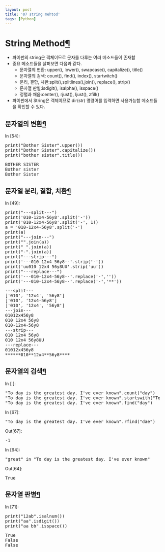 ```yaml
---
layout: post
title: '07 string mehtod'
tags: [Python]
---
```


<div class="cell border-box-sizing text_cell rendered">
<div class="prompt input_prompt">
</div>
<div class="inner_cell">
<div class="text_cell_render border-box-sizing rendered_html">
<h1 id="String-Method">String Method<a class="anchor-link" href="#String-Method">&#182;</a></h1><ul>
<li>파이썬의 string은 객체이므로 문자를 다루는 여러 메소드들이 존재함</li>
<li>중요 메소드들을 살펴보면 다음과 같다.<ul>
<li>문자열의 변환: upper(), lower(), swapcase(), capitalize(), title()</li>
<li>문자열의 검색: count(), find(), index(), startwitch()</li>
<li>분리, 결합, 치환:split(),splitlines(),join(), replace(), strip()</li>
<li>문자열 판별:isdigit(), isalpha(), isspace()</li>
<li>정렬과 채움:center(), rjust(), ljust(), zfill()</li>
</ul>
</li>
<li>파이썬에서 String은 객체이므로 dir(str) 명령어를 입력하면 사용가능함 메소드들을 확인할 수 있다.</li>
</ul>

</div>
</div>
</div>
<div class="cell border-box-sizing text_cell rendered">
<div class="prompt input_prompt">
</div>
<div class="inner_cell">
<div class="text_cell_render border-box-sizing rendered_html">
<h2 id="&#47928;&#51088;&#50676;&#51032;-&#48320;&#54872;">&#47928;&#51088;&#50676;&#51032; &#48320;&#54872;<a class="anchor-link" href="#&#47928;&#51088;&#50676;&#51032;-&#48320;&#54872;">&#182;</a></h2>
</div>
</div>
</div>
<div class="cell border-box-sizing code_cell rendered">
<div class="input">
<div class="prompt input_prompt">In&nbsp;[54]:</div>
<div class="inner_cell">
    <div class="input_area">
<div class=" highlight hl-ipython3"><pre><span></span><span class="nb">print</span><span class="p">(</span><span class="s2">&quot;Bother Sister&quot;</span><span class="o">.</span><span class="n">upper</span><span class="p">())</span>
<span class="nb">print</span><span class="p">(</span><span class="s2">&quot;Bother Sister&quot;</span><span class="o">.</span><span class="n">capitalize</span><span class="p">())</span>
<span class="nb">print</span><span class="p">(</span><span class="s2">&quot;bother sister&quot;</span><span class="o">.</span><span class="n">title</span><span class="p">())</span>
</pre></div>

</div>
</div>
</div>

<div class="output_wrapper">
<div class="output">


<div class="output_area">
<div class="prompt"></div>

<div class="output_subarea output_stream output_stdout output_text">
<pre>BOTHER SISTER
Bother sister
Bother Sister
</pre>
</div>
</div>

</div>
</div>

</div>
<div class="cell border-box-sizing text_cell rendered">
<div class="prompt input_prompt">
</div>
<div class="inner_cell">
<div class="text_cell_render border-box-sizing rendered_html">
<h2 id="&#47928;&#51088;&#50676;-&#48516;&#47532;,-&#44208;&#54633;,-&#52824;&#54872;">&#47928;&#51088;&#50676; &#48516;&#47532;, &#44208;&#54633;, &#52824;&#54872;<a class="anchor-link" href="#&#47928;&#51088;&#50676;-&#48516;&#47532;,-&#44208;&#54633;,-&#52824;&#54872;">&#182;</a></h2>
</div>
</div>
</div>
<div class="cell border-box-sizing code_cell rendered">
<div class="input">
<div class="prompt input_prompt">In&nbsp;[49]:</div>
<div class="inner_cell">
    <div class="input_area">
<div class=" highlight hl-ipython3"><pre><span></span><span class="nb">print</span><span class="p">(</span><span class="s2">&quot;---split---&quot;</span><span class="p">)</span>
<span class="nb">print</span><span class="p">(</span><span class="s1">&#39;010-12x4-56y8&#39;</span><span class="o">.</span><span class="n">split</span><span class="p">(</span><span class="s1">&#39;-&#39;</span><span class="p">))</span>
<span class="nb">print</span><span class="p">(</span><span class="s1">&#39;010-12x4-56y8&#39;</span><span class="o">.</span><span class="n">split</span><span class="p">(</span><span class="s1">&#39;-&#39;</span><span class="p">,</span> <span class="mi">1</span><span class="p">))</span>
<span class="n">a</span> <span class="o">=</span> <span class="s1">&#39;010-12x4-56y8&#39;</span><span class="o">.</span><span class="n">split</span><span class="p">(</span><span class="s1">&#39;-&#39;</span><span class="p">)</span>
<span class="nb">print</span><span class="p">(</span><span class="n">a</span><span class="p">)</span>
<span class="nb">print</span><span class="p">(</span><span class="s2">&quot;---join---&quot;</span><span class="p">)</span>
<span class="nb">print</span><span class="p">(</span><span class="s2">&quot;&quot;</span><span class="o">.</span><span class="n">join</span><span class="p">(</span><span class="n">a</span><span class="p">))</span>
<span class="nb">print</span><span class="p">(</span><span class="s2">&quot; &quot;</span><span class="o">.</span><span class="n">join</span><span class="p">(</span><span class="n">a</span><span class="p">))</span>
<span class="nb">print</span><span class="p">(</span><span class="s2">&quot;-&quot;</span><span class="o">.</span><span class="n">join</span><span class="p">(</span><span class="n">a</span><span class="p">))</span>
<span class="nb">print</span><span class="p">(</span><span class="s2">&quot;---strip---&quot;</span><span class="p">)</span>
<span class="nb">print</span><span class="p">(</span><span class="s1">&#39;---010 12x4 56y8--&#39;</span><span class="o">.</span><span class="n">strip</span><span class="p">(</span><span class="s1">&#39;-&#39;</span><span class="p">))</span>
<span class="nb">print</span><span class="p">(</span><span class="s1">&#39;uu010 12x4 56y8UU&#39;</span><span class="o">.</span><span class="n">strip</span><span class="p">(</span><span class="s1">&#39;uu&#39;</span><span class="p">))</span>
<span class="nb">print</span><span class="p">(</span><span class="s2">&quot;---replace---&quot;</span><span class="p">)</span>
<span class="nb">print</span><span class="p">(</span><span class="s1">&#39;---010-12x4-56y8--&#39;</span><span class="o">.</span><span class="n">replace</span><span class="p">(</span><span class="s1">&#39;-&#39;</span><span class="p">,</span><span class="s1">&#39;&#39;</span><span class="p">))</span>
<span class="nb">print</span><span class="p">(</span><span class="s1">&#39;---010-12x4-56y8--&#39;</span><span class="o">.</span><span class="n">replace</span><span class="p">(</span><span class="s1">&#39;-&#39;</span><span class="p">,</span><span class="s1">&#39;**&#39;</span><span class="p">))</span>
</pre></div>

</div>
</div>
</div>

<div class="output_wrapper">
<div class="output">


<div class="output_area">
<div class="prompt"></div>

<div class="output_subarea output_stream output_stdout output_text">
<pre>---split---
[&#39;010&#39;, &#39;12x4&#39;, &#39;56y8&#39;]
[&#39;010&#39;, &#39;12x4-56y8&#39;]
[&#39;010&#39;, &#39;12x4&#39;, &#39;56y8&#39;]
---join---
01012x456y8
010 12x4 56y8
010-12x4-56y8
---strip---
010 12x4 56y8
010 12x4 56y8UU
---replace---
01012x456y8
******010**12x4**56y8****
</pre>
</div>
</div>

</div>
</div>

</div>
<div class="cell border-box-sizing text_cell rendered">
<div class="prompt input_prompt">
</div>
<div class="inner_cell">
<div class="text_cell_render border-box-sizing rendered_html">
<h2 id="&#47928;&#51088;&#50676;&#51032;-&#44160;&#49353;">&#47928;&#51088;&#50676;&#51032; &#44160;&#49353;<a class="anchor-link" href="#&#47928;&#51088;&#50676;&#51032;-&#44160;&#49353;">&#182;</a></h2>
</div>
</div>
</div>
<div class="cell border-box-sizing code_cell rendered">
<div class="input">
<div class="prompt input_prompt">In&nbsp;[&nbsp;]:</div>
<div class="inner_cell">
    <div class="input_area">
<div class=" highlight hl-ipython3"><pre><span></span><span class="s2">&quot;To day is the greatest day. I&#39;ve ever known&quot;</span><span class="o">.</span><span class="n">count</span><span class="p">(</span><span class="s2">&quot;day&quot;</span><span class="p">)</span>
<span class="s2">&quot;To day is the greatest day. I&#39;ve ever known&quot;</span><span class="o">.</span><span class="n">startswith</span><span class="p">(</span><span class="s2">&quot;To&quot;</span><span class="p">)</span>
<span class="s2">&quot;To day is the greatest day. I&#39;ve ever known&quot;</span><span class="o">.</span><span class="n">find</span><span class="p">(</span><span class="s2">&quot;day&quot;</span><span class="p">)</span>
</pre></div>

</div>
</div>
</div>

</div>
<div class="cell border-box-sizing code_cell rendered">
<div class="input">
<div class="prompt input_prompt">In&nbsp;[67]:</div>
<div class="inner_cell">
    <div class="input_area">
<div class=" highlight hl-ipython3"><pre><span></span><span class="s2">&quot;To day is the greatest day. I&#39;ve ever known&quot;</span><span class="o">.</span><span class="n">rfind</span><span class="p">(</span><span class="s2">&quot;dae&quot;</span><span class="p">)</span>
</pre></div>

</div>
</div>
</div>

<div class="output_wrapper">
<div class="output">


<div class="output_area">
<div class="prompt output_prompt">Out[67]:</div>



<div class="output_text output_subarea output_execute_result">
<pre>-1</pre>
</div>

</div>

</div>
</div>

</div>
<div class="cell border-box-sizing code_cell rendered">
<div class="input">
<div class="prompt input_prompt">In&nbsp;[64]:</div>
<div class="inner_cell">
    <div class="input_area">
<div class=" highlight hl-ipython3"><pre><span></span><span class="s2">&quot;great&quot;</span> <span class="ow">in</span> <span class="s2">&quot;To day is the greatest day. I&#39;ve ever known&quot;</span>
</pre></div>

</div>
</div>
</div>

<div class="output_wrapper">
<div class="output">


<div class="output_area">
<div class="prompt output_prompt">Out[64]:</div>



<div class="output_text output_subarea output_execute_result">
<pre>True</pre>
</div>

</div>

</div>
</div>

</div>
<div class="cell border-box-sizing text_cell rendered">
<div class="prompt input_prompt">
</div>
<div class="inner_cell">
<div class="text_cell_render border-box-sizing rendered_html">
<h2 id="&#47928;&#51088;&#50676;-&#54032;&#48324;">&#47928;&#51088;&#50676; &#54032;&#48324;<a class="anchor-link" href="#&#47928;&#51088;&#50676;-&#54032;&#48324;">&#182;</a></h2>
</div>
</div>
</div>
<div class="cell border-box-sizing code_cell rendered">
<div class="input">
<div class="prompt input_prompt">In&nbsp;[71]:</div>
<div class="inner_cell">
    <div class="input_area">
<div class=" highlight hl-ipython3"><pre><span></span><span class="nb">print</span><span class="p">(</span><span class="s2">&quot;12ab&quot;</span><span class="o">.</span><span class="n">isalnum</span><span class="p">())</span>
<span class="nb">print</span><span class="p">(</span><span class="s2">&quot;aa&quot;</span><span class="o">.</span><span class="n">isdigit</span><span class="p">())</span>
<span class="nb">print</span><span class="p">(</span><span class="s2">&quot;aa bb&quot;</span><span class="o">.</span><span class="n">isspace</span><span class="p">())</span>
</pre></div>

</div>
</div>
</div>

<div class="output_wrapper">
<div class="output">


<div class="output_area">
<div class="prompt"></div>

<div class="output_subarea output_stream output_stdout output_text">
<pre>True
False
False
</pre>
</div>
</div>

</div>
</div>

</div>
 

